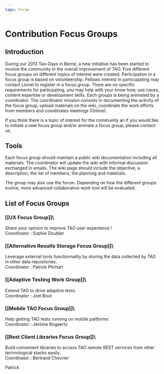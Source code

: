 ```yaml
---
tags: Forge
---
```


Contribution Focus Groups
=========================

Introduction
------------

During our 2013 Tao-Days in Berne, a new initiative has been started to involve the community in the overall improvement of TAO. Five different focus groups on different topics of interest were created. Participation in a focus group is based on volunteership. Fellows interest in particopating may contact Lionel to register in a focus group. There are no specific requirements for particpating, you may help with your know how, use cases, content expertise or development skills. Each groups is being animated by a coordinator. The coordinator mission consists in documenting the activity of the focus group, upload materials on the wiki, coordinate the work efforts from members and coordinates meetings (Online).

If you think there is a topic of interest for the community an if you would like to initiate a new focus group and/or animate a focus group, please contact us.

Tools
-----

Each focus group should maintain a public wiki documentation including all materials. The coordinator will update the wiki with informal discussion exchanged in emails. The wiki page should include the objective, a description, the list of members, the planning and materials.

The group may also use the forum. Depending on how the different groups evolve, more advanced collaborative work tool will be evaluated.

List of Focus Groups
--------------------

### [[UX Focus Group]]\
Share your opinion to improve TAO user experience !\
Coordinator : Sophie Doublet

### [[Alternative Results Storage Focus Group]]\
Leverage external tools functionnality by storing the data collected by TAO in other data repositories.\
Coordinator : Patrick Plichart

### [[Adaptive Testing Work Group]]\
Extend TAO to drive adaptive tests.\
Coordinator : Joel Bout

### [[Mobile TAO Focus Group]]\
Help getting TAO tests running on mobile paltforms\
Coordinator : Jérôme Bogaerts

### [[Rest Client Libraries Focus Group]]\
Build convenient libraries to access TAO remote REST services from other technological stacks easily.\
Coordinator : Bertrand Chevrier

Patrick

